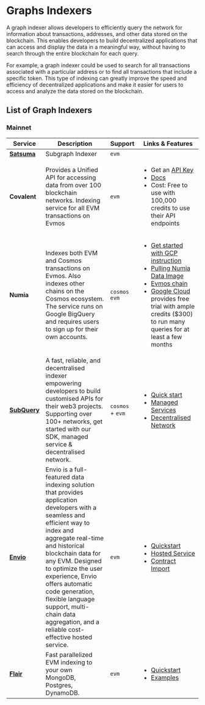 # Graphs Indexers

A graph indexer allows developers to efficiently query the network for information about transactions, addresses, and
other data stored on the blockchain. This enables developers to build decentralized applications that can access and
display the data in a meaningful way, without having to search through the entire blockchain for each query.

For example, a graph indexer could be used to search for all transactions associated with a particular address or to
find all transactions that include a specific token. This type of indexing can greatly improve the speed and efficiency
of decentralized applications and make it easier for users to access and analyze the data stored on the blockchain.

## List of Graph Indexers

### Mainnet

| Service                                   | Description                                                                                                                                                                                                                                                                                                                                                                                  | Support          | Links & Features                                                                                                                                                                                                                                                                                                                                                                                                                      |
| ----------------------------------------- | -------------------------------------------------------------------------------------------------------------------------------------------------------------------------------------------------------------------------------------------------------------------------------------------------------------------------------------------------------------------------------------------- | ---------------- | ------------------------------------------------------------------------------------------------------------------------------------------------------------------------------------------------------------------------------------------------------------------------------------------------------------------------------------------------------------------------------------------------------------------------------------- |
| **[Satsuma](https://www.satsuma.xyz/)**   | Subgraph Indexer                                                                                                                                                                                                                                                                                                                                                                             | `evm`            |                                                                                                                                                                                                                                                                                                                                                                                                                                       |
| **Covalent**                              | Provides a Unified API for accessing data from over 100 blockchain networks. Indexing service for all EVM transactions on Evmos                                                                                                                                                                                                                                                              | `evm`            | <ul><li>Get an [API Key](https://www.covalenthq.com/platform/#/auth/register/)</li><li>[Docs](https://www.covalenthq.com/docs/networks/evmos/)</li><li>Cost: Free to use with 100,000 credits to use their API endpoints</li></ul>                                                                                                                                                                                                    |
| **Numia**                                 | Indexes both EVM and Cosmos transactions on Evmos. Also indexes other chains on the Cosmos ecosystem. The service runs on Google BigQuery and requires users to sign up for their own accounts.                                                                                                                                                                                              | `cosmos` `evm`   | <ul><li>[Get started with GCP instruction](https://docs.numia.xyz/using-numia/getting-started-with-gcp)</li><li>[Pulling Numia Data Image](https://docs.numia.xyz/using-numia/querying-numia-datasets)</li><li>[Evmos chain](https://docs.numia.xyz/using-numia/chains/evmos)</li><li>[Google Cloud](https://cloud.google.com/) provides free trial with ample credits ($300) to run many queries for at least a few months</li></ul> |
| **[SubQuery](https://subquery.network/)** | A fast, reliable, and decentralised indexer empowering developers to build customised APIs for their web3 projects. Supporting over 100+ networks, get started with our SDK, managed service & decentralised network.                                                                                                                                                                        | `cosmos` + `evm` | <ul><li>[Quick start](https://academy.subquery.network/quickstart/quickstart.html)</li><li>[Managed Services](https://managedservice.subquery.network/)</li><li>[Decentralised Network](https://subquery.network/network)</li></ul>                                                                                                                                                                                                   |
| **[Envio](https://envio.dev/)**           | Envio is a full-featured data indexing solution that provides application developers with a seamless and efficient way to index and aggregate real-time and historical blockchain data for any EVM. Designed to optimize the user experience, Envio offers automatic code generation, flexible language support, multi-chain data aggregation, and a reliable cost-effective hosted service. | `evm`            | <ul><li>[Quickstart](https://docs.envio.dev/docs/quickstart)</li><li>[Hosted Service](https://docs.envio.dev/docs/hosted-service)</li><li>[Contract Import](https://docs.envio.dev/docs/contract-import)</li></ul>                                                                                                                                                                                                                    |
| **[Flair](https://docs.flair.dev/)**      | Fast parallelized EVM indexing to your own MongoDB, Postgres, DynamoDB.                                                                                                                                                                                                                                                                                                                      | `evm`            | <ul><li>[Quickstart](https://docs.flair.dev/#getting-started)</li><li>[Examples](https://github.com/flair-sdk/examples)</li></ul>                                                                                                                                                                                                                                                                                                     |
